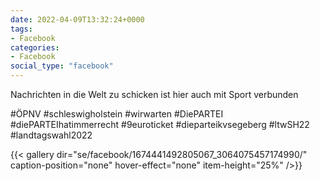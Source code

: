 ```yaml
---
date: 2022-04-09T13:32:24+0000
tags:
- Facebook
categories:
- Facebook
social_type: "facebook"
---
```


Nachrichten in die Welt zu schicken ist hier auch mit Sport verbunden   
  
#ÖPNV #schleswigholstein #wirwarten #DiePARTEI #diePARTEIhatimmerrecht #9euroticket #dieparteikvsegeberg #ltwSH22 #landtagswahl2022


{{< gallery dir="se/facebook/1674441492805067_3064075457174990/" caption-position="none" hover-effect="none" item-height="25%" />}}

